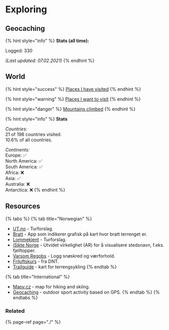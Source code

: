 # Exploring

## Geocaching

{% hint style="info" %}
**Stats \(all time\):**

Logged: 330

_\(Last updated: 07.02.2021\)_
{% endhint %}

## World

{% hint style="success" %}
[Places I have visited](https://goo.gl/maps/92spBC7a76opmYhGA)
{% endhint %}

{% hint style="warning" %}
[Places I want to visit](https://goo.gl/maps/4emBJcP2D9rghn5k6)
{% endhint %}

{% hint style="danger" %}
[Mountains climbed](https://goo.gl/maps/rqaEpxg5h5RC7zBD9)
{% endhint %}

{% hint style="info" %}
**Stats**

_Countries:_  
21 of 198 countries visited.  
10.6% of all countries.

_Continents:_  
Europe: ✅   
North America: ✅   
South America: ✅   
Africa: ❌   
Asia: ✅   
Australia: ❌   
Antarctica: ❌ 
{% endhint %}

## Resources

{% tabs %}
{% tab title="Norwegian" %}
* [UT.no](https://ut.no/) - Turforslag.
* [Bratt](https://itunes.apple.com/no/app/bratt/id1121510874) - App som indikerer grafisk på kart hvor bratt terrenget er.
* [Lommekjent](http://www.lommekjent.no/) - Turforslag.
* [iSikte Norge](http://appbibliotek.no/isikte-norge/) - Utvidet virkelighet \(AR\) for å visualisere stedsnavn, f.eks. fjelltopper.
* [Varsom Regobs](https://www.varsom.no/en/news/download-the-varsom-regobs-app/) - Logg snøskred og værforhold.
* [Friluftskurs](https://www.dnt.no/digitale-friluftskurs-/) - fra DNT.
* [Trailguide](https://trailguide.net/) - kart for terrengsykling
{% endtab %}

{% tab title="International" %}
* [Mapy.cz](https://en.mapy.cz) - map for hiking and skiing.
* [Geocaching](https://www.geocaching.com) - outdoor sport activity based on GPS.
{% endtab %}
{% endtabs %}

### Related

{% page-ref page="./" %}

